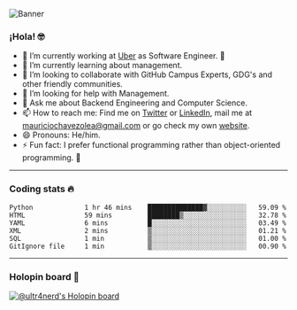 ![Banner](banner.gif)

### ¡Hola! 🤓

- 🔭 I’m currently working at [Uber](https://uber.com) as Software Engineer. 🚗
- 🌱 I’m currently learning about management.
- 👯 I’m looking to collaborate with GitHub Campus Experts, GDG's and other friendly communities.
- 🤔 I’m looking for help with Management.
- 💬 Ask me about Backend Engineering and Computer Science.
- 📫 How to reach me: Find me on [Twitter](https://twitter.com/ultr4nerd) or [LinkedIn](https://www.linkedin.com/in/ultr4nerd), mail me at [mauriciochavezolea@gmail.com](mailto:mauriciochavezolea@gmail.com) or go check my own [website](https://mauriciochavez.dev).
- 😄 Pronouns: He/him. 
- ⚡ Fun fact: I prefer functional programming rather than object-oriented programming. 🤭
---

### Coding stats 🔥

<!--START_SECTION:waka-->

```text
Python             1 hr 46 mins    ██████████████▓░░░░░░░░░░   59.09 %
HTML               59 mins         ████████▒░░░░░░░░░░░░░░░░   32.78 %
YAML               6 mins          █░░░░░░░░░░░░░░░░░░░░░░░░   03.49 %
XML                2 mins          ▒░░░░░░░░░░░░░░░░░░░░░░░░   01.21 %
SQL                1 min           ▒░░░░░░░░░░░░░░░░░░░░░░░░   01.00 %
GitIgnore file     1 min           ▒░░░░░░░░░░░░░░░░░░░░░░░░   00.90 %
```

<!--END_SECTION:waka-->

---

### Holopin board 🦖

[![@ultr4nerd's Holopin board](https://holopin.me/ultr4nerd)](https://holopin.io/@ultr4nerd)
